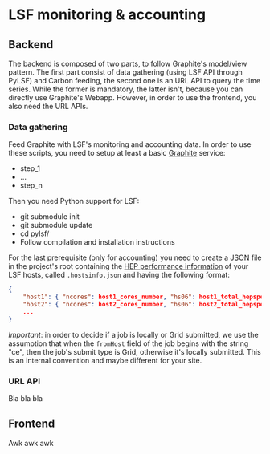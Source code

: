 
LSF monitoring & accounting
===========================

Backend
-------

The backend is composed of two parts, to follow Graphite's model/view pattern. The first
part consist of data gathering (using LSF API through PyLSF) and Carbon feeding, the second
one is an URL API to query the time series. While the former is mandatory, the latter isn't,
because you can directly use Graphite's Webapp. However, in order to use the frontend, you
also need the URL APIs.

### Data gathering

Feed Graphite with LSF's monitoring and accounting data. In order to use these scripts, 
you need to setup at least a basic [Graphite](http://graphite.readthedocs.org/) service:
* step_1
* ...
* step_n

Then you need Python support for LSF:
* git submodule init
* git submodule update
* cd pylsf/
* Follow compilation and installation instructions

For the last prerequisite (only for accounting) you need to create a [JSON](http://www.json.org/)
file in the project's root containing the [HEP performance information](https://twiki.cern.ch/twiki/bin/view/FIOgroup/TsiBenchHEPSPECWlcg)
of your LSF hosts, called `.hostsinfo.json` and having the following format:

```JSON
{
    "host1": { "ncores": host1_cores_number, "hs06": host1_total_hepspec06, "nslots": host1_lsf_slots },
    "host2": { "ncores": host2_cores_number, "hs06": host2_total_hepspec06, "nslots": host2_lsf_slots },
    ...
}
```

*Important*: in order to decide if a job is locally or Grid submitted, we use the assumption that when
the `fromHost` field of the job begins with the string "ce", then the job's submit type is Grid,
otherwise it's locally submitted. This is an internal convention and maybe different for your site.

### URL API

Bla bla bla


Frontend
--------

Awk awk awk
